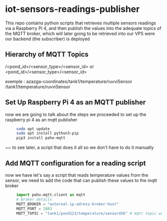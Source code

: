 # iot-sensors-readings-publisher
This repo contains python scripts that retrieves multiple sensors readings via a Raspberry Pi 4, and then publish the values into the adequate topics of the MQTT broker, which will later going to be retrieved into our VPS were our backend (the subscriber) is deployed

## Hierarchy of MQTT Topics

<location>/<pond_id>/<sensor_type>/<sensor_id> or <pond_id>/<sensor_type>/<sensor_id>

exemple : azazga-coordinates/tank1/temperature/ruvviSensor /tank1/temperature/ruvviSensor 

## Set Up Raspberry Pi 4 as an MQTT publisher
now we are going to talk about the steps we proceeded to set up the raspberry pi 4 as an mqtt publisher
```bash
     sudo apt update
     sudo apt install python3-pip
     pip3 install paho-mqtt
```
~~ to see later, a script that does it all so we don't have to do it manually

## Add MQTT configuration for a reading script
now we have let's say a script that reads temperature values from the sensor, we need to add the code that can publish these values to the mqtt broker

```python
     import paho.mqtt.client as mqtt
     # Broker details
     MQTT_BROKER = "external-ip-adress-broker-host"
     MQTT_PORT = 1883  
     MQTT_TOPIC = "tank1/pond123/temperature/sensor456" # mqtt topic we want to publish in
```
